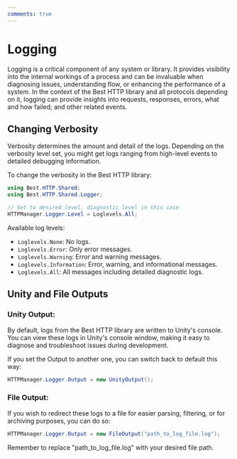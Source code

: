 ```yaml
---
comments: true
---
```


# Logging

Logging is a critical component of any system or library. 
It provides visibility into the internal workings of a process and can be invaluable when diagnosing issues, understanding flow, or enhancing the performance of a system. 
In the context of the Best HTTP library and all protocols depending on it, logging can provide insights into requests, responses, errors, what and how failed; and other related events.

## Changing Verbosity
Verbosity determines the amount and detail of the logs. 
Depending on the verbosity level set, you might get logs ranging from high-level events to detailed debugging information.

To change the verbosity in the Best HTTP library:

```cs
using Best.HTTP.Shared;
using Best.HTTP.Shared.Logger;

// Set to desired level, diagnostic level in this case
HTTPManager.Logger.Level = Loglevels.All;
```

Available log levels:

- `Loglevels.None`: No logs.
- `Loglevels.Error`: Only error messages.
- `Loglevels.Warning`: Error and warning messages.
- `Loglevels.Information`: Error, warning, and informational messages.
- `Loglevels.All`: All messages including detailed diagnostic logs.

## Unity and File Outputs
### Unity Output:

By default, logs from the Best HTTP library are written to Unity's console.
You can view these logs in Unity's console window, making it easy to diagnose and troubleshoot issues during development.

If you set the Output to another one, you can switch back to default this way:
```cs
HTTPManager.Logger.Output = new UnityOutput();
```

### File Output:

If you wish to redirect these logs to a file for easier parsing, filtering, or for archiving purposes, you can do so:

```cs
HTTPManager.Logger.Output = new FileOutput("path_to_log_file.log");
```

Remember to replace "path_to_log_file.log" with your desired file path.